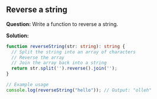 ## Reverse a string

**Question:** Write a function to reverse a string.

**Solution:**
```typescript
function reverseString(str: string): string {
  // Split the string into an array of characters
  // Reverse the array
  // Join the array back into a string
  return str.split('').reverse().join('');
}

// Example usage
console.log(reverseString("hello")); // Output: "olleh"
